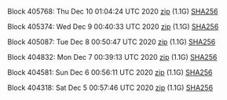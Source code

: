 Block 405768: Thu Dec 10 01:04:24 UTC 2020 [zip](https://dash-bootstrap.ams3.digitaloceanspaces.com/testnet/2020-12-10/bootstrap.dat.zip) (1.1G) [SHA256](https://dash-bootstrap.ams3.digitaloceanspaces.com/testnet/2020-12-10/sha256.txt)

Block 405374: Wed Dec  9 00:40:33 UTC 2020 [zip](https://dash-bootstrap.ams3.digitaloceanspaces.com/testnet/2020-12-09/bootstrap.dat.zip) (1.1G) [SHA256](https://dash-bootstrap.ams3.digitaloceanspaces.com/testnet/2020-12-09/sha256.txt)

Block 405087: Tue Dec  8 00:50:47 UTC 2020 [zip](https://dash-bootstrap.ams3.digitaloceanspaces.com/testnet/2020-12-08/bootstrap.dat.zip) (1.1G) [SHA256](https://dash-bootstrap.ams3.digitaloceanspaces.com/testnet/2020-12-08/sha256.txt)

Block 404832: Mon Dec  7 00:39:13 UTC 2020 [zip](https://dash-bootstrap.ams3.digitaloceanspaces.com/testnet/2020-12-07/bootstrap.dat.zip) (1.1G) [SHA256](https://dash-bootstrap.ams3.digitaloceanspaces.com/testnet/2020-12-07/sha256.txt)

Block 404581: Sun Dec  6 00:56:11 UTC 2020 [zip](https://dash-bootstrap.ams3.digitaloceanspaces.com/testnet/2020-12-06/bootstrap.dat.zip) (1.1G) [SHA256](https://dash-bootstrap.ams3.digitaloceanspaces.com/testnet/2020-12-06/sha256.txt)

Block 404318: Sat Dec  5 00:57:46 UTC 2020 [zip](https://dash-bootstrap.ams3.digitaloceanspaces.com/testnet/2020-12-05/bootstrap.dat.zip) (1.1G) [SHA256](https://dash-bootstrap.ams3.digitaloceanspaces.com/testnet/2020-12-05/sha256.txt)
